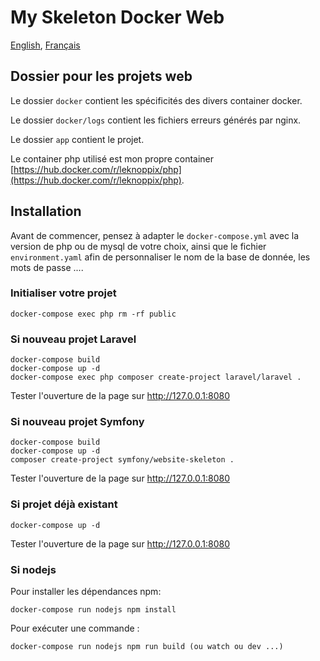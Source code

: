 # My Skeleton Docker Web

[English](https://github.com/leknoppix/MySkeletonDockerWeb/blob/main/README.md),
[Français](https://github.com/leknoppix/MySkeletonDockerWeb/blob/main/README.fr.md)

## Dossier pour les projets web

Le dossier `docker` contient les spécificités des divers container docker.

Le dossier `docker/logs` contient les fichiers erreurs générés par nginx.

Le dossier `app` contient le projet.

Le container php utilisé est mon propre container [https://hub.docker.com/r/leknoppix/php](https://hub.docker.com/r/leknoppix/php).

## Installation

Avant de commencer, pensez à adapter le `docker-compose.yml` avec la version de php ou de mysql de votre choix, ainsi que le fichier `environment.yaml` afin de personnaliser le nom de la base de donnée, les mots de passe ....

### Initialiser votre projet

```
docker-compose exec php rm -rf public
```

### Si nouveau projet Laravel

```
docker-compose build
docker-compose up -d
docker-compose exec php composer create-project laravel/laravel .
```

Tester l'ouverture de la page sur http://127.0.0.1:8080

### Si nouveau projet Symfony

```
docker-compose build
docker-compose up -d
composer create-project symfony/website-skeleton .
```

Tester l'ouverture de la page sur http://127.0.0.1:8080

### Si projet déjà existant

```
docker-compose up -d
```

Tester l'ouverture de la page sur http://127.0.0.1:8080

### Si nodejs

Pour installer les dépendances npm:

```
docker-compose run nodejs npm install
```

Pour exécuter une commande :

```
docker-compose run nodejs npm run build (ou watch ou dev ...)
```
